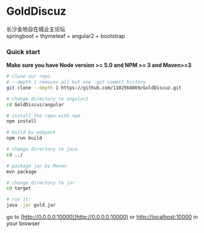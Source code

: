 # GoldDiscuz
长沙金地自在城业主论坛    
springboot + thymeleaf + angular2 + bootstrap

### Quick start
**Make sure you have Node version >= 5.0 and NPM >= 3 and Maven>=3** 

```bash
# clone our repo
# --depth 1 removes all but one .git commit history
git clone --depth 1 https://github.com/1102568869/GoldDiscuz.git

# change directory to angular2
cd GoldDiscuz/angular

# install the repo with npm
npm install

# build by webpack
npm run build

# change directory to java
cd ../

# package jar by Maven
mvn package

# change directory to jar
cd target

# run it!
java -jar gold.jar

```
go to [http://0.0.0.0:10000](http://0.0.0.0:10000) or [http://localhost:10000](http://localhost:10000) in your browser
